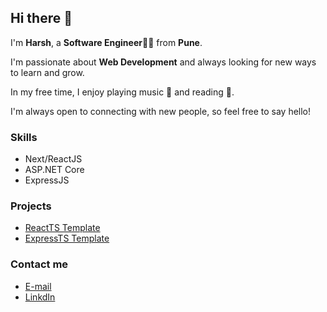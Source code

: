 ## Hi there 👋

I'm **Harsh**, a **Software Engineer**👨‍💻 from **Pune**.

I'm passionate about **Web Development** and always looking for new ways to learn and grow.

In my free time, I enjoy playing music 🎸 and reading 📖.

I'm always open to connecting with new people, so feel free to say hello!

### Skills

* Next/ReactJS
* ASP.NET Core
* ExpressJS

### Projects

* [ReactTS Template](https://github.com/harsh07may/vite-react-ts-tailwind)
* [ExpressTS Template](https://github.com/harsh07may/express-ts)

### Contact me

* [E-mail](harsh07may@gmail.com)
* [LinkdIn](https://www.linkedin.com/in/harsh07may)
